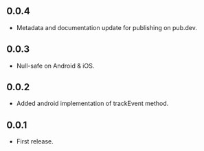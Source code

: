 ## 0.0.4

* Metadata and documentation update for publishing on pub.dev.

## 0.0.3

* Null-safe on Android & iOS.

## 0.0.2

* Added android implementation of trackEvent method.

## 0.0.1

* First release.
